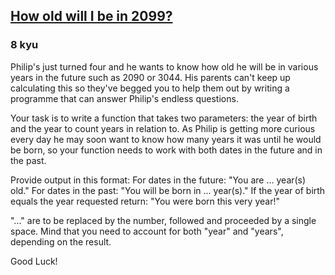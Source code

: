<h2><a href=https://www.codewars.com/kata/5761a717780f8950ce001473/train/javascript target="_blank">How old will I be in 2099?</a></h2><h3>8 kyu</h3><p>Philip's just turned four and he wants to know how old he will be in various years in the future such as 2090 or 3044. His parents can't keep up calculating this so they've begged you to help them out by writing a programme that can answer Philip's endless questions.</p><p>Your task is to write a function that takes two parameters: the year of birth and the year to count years in relation to. As Philip is getting more curious every day he may soon want to know how many years it was until he would be born, so your function needs to work with both dates in the future and in the past.</p><p>Provide output in this format: For dates in the future: "You are ... year(s) old." For dates in the past: "You will be born in ... year(s)." If the year of birth equals the year requested return: "You were born this very year!"</p><p>"..." are to be replaced by the number, followed and proceeded by a single space. Mind that you need to account for both "year" and "years", depending on the result.</p><p>Good Luck!</p>
